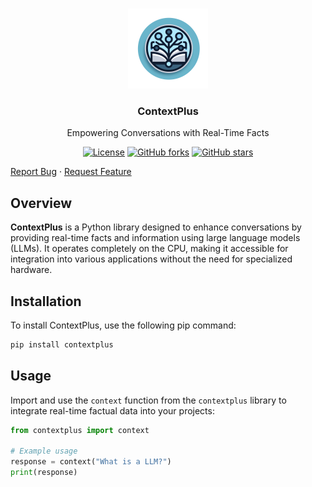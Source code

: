 <br />
<p align="center">
<a><img src="https://raw.githubusercontent.com/Multi-Agent-LLMs/context-plus/main/image/contextplus-circle.png" alt="ContextPlus" width="128" height="128" title="FawnRescue"></a>
  <h3 align="center">ContextPlus</h3>
  <p align="center">
    Empowering Conversations with Real-Time Facts<br />
    <p align="center">
  <a href="https://github.com/Multi-Agent-LLMs/ContextPlus/blob/main/LICENSE"><img src="https://img.shields.io/github/license/Multi-Agent-LLMs/ContextPlus" alt="License"></a>
  <a href="https://github.com/Multi-Agent-LLMs/ContextPlus/network/members"><img src="https://img.shields.io/github/forks/Multi-Agent-LLMs/ContextPlus?style=social" alt="GitHub forks"></a>
  <a href="https://github.com/Multi-Agent-LLMs/ContextPlus/stargazers"><img src="https://img.shields.io/github/stars/Multi-Agent-LLMs/ContextPlus?style=social" alt="GitHub stars"></a>
</p>
    <p>
    <a href="https://github.com/Multi-Agent-LLMs/ContextPlus/issues">Report Bug</a>
    ·
    <a href="https://github.com/Multi-Agent-LLMs/ContextPlus/issues">Request Feature</a>
    </p>
  </p>
</p>

## Overview
**ContextPlus** is a Python library designed to enhance conversations by providing real-time facts and information using large language models (LLMs). It operates completely on the CPU, making it accessible for integration into various applications without the need for specialized hardware.

## Installation

To install ContextPlus, use the following pip command:

```bash
pip install contextplus
```

## Usage

Import and use the `context` function from the `contextplus` library to integrate real-time factual data into your projects:

```python
from contextplus import context

# Example usage
response = context("What is a LLM?")
print(response)
```
